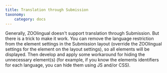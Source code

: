 ```yaml
---
title: Translation through Submission
taxonomy:
    category: docs
---
```


Generally, ZOOlingual doesn't support translation through Submission. 
But there is a trick to make it work. You can remove the language restriction from the element settings in the Submission layout (override the ZOOlingual settings for the element on the layout settings), so all elements will be displayed. 
Then develop and apply some workaround for hiding the unnecessary element(s) (for example, if you know the elements identifiers for each language, you can hide them using JS and/or CSS).


